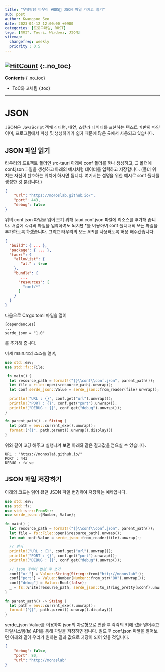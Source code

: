 ```yaml
---
title: "우당탕탕 타우리 #005💬 JSON 파일 가지고 놀기"
sub: post
author: Kwangsoo Seo
date: 2023-04-12 12:00:00 +0900
categories: [프로그래밍, RUST]
tags: [RUST, Tauri, Windows, JSON]
sitemap:
  changefreq: weekly
  priority : 0.5
---
```

[![HitCount](https://hits.dwyl.com/MonosLab/post30.svg?style=flat-square&show=unique)](http://hits.dwyl.com/MonosLab/post30)
{:.no_toc}
---
**Contents**
{:.no_toc}

* ToC와 교체됨
{:toc}  

---
# JSON   
JSON은 JavaScript 객체 리터럴, 배열, 스칼라 데이터를 표현하는 텍스트 기반의 파일이며, 프로그램에서 파싱 및 생성하기가 쉽기 때문에 많은 곳에서 사용되고 있습니다.

## JSON 파일 읽기
타우리의 프로젝트 폴더인 src-tauri 아래에 conf 폴더를 하나 생성하고, 그 폴더에 conf.json 파일을 생성하고 아래의 예시처럼 데이터를 입력하고 저장합니다. (폴더 위치는 자신이 선호하는 위치에 하시면 됩니다. 여기서는 설명을 위한 예시로 conf 폴더를 생성한 것 뿐입니다.)
```json
{
	"url": "https://monoslab.github.io/",
	"port": 443,
	"debug": false
}
```
위의 conf.json 파일을 읽어 오기 위해 tauri.conf.json 파일에 리소스를 추가해 줍니다. 배열에 각각의 파일을 입력하여도 되지만 *를 이용하여 conf 폴더내의 모든 파일을 추가하도록 하겠습니다. 그리고 타우리의 모든 API를 사용하도록 허용 해주겠습니다.
```json
{
  "build": { ... },
  "package": { ... },
  "tauri": {
    "allowlist": {
       "all" : true
    },
    "bundle": {
       ...
      "resources": [
        "conf/*"
      ] 
    }
  }
} 
```
다음으로 Cargo.toml 파일을 열어
```
[dependencies]
...
serde_json = "1.0"
```
를 추가해 줍니다.

이제 main.rs의 소스를 열어,
```rust
use std::env;
use std::fs::File;

 fn main() {
  let resource_path = format!("{}\\conf\\conf.json", parent_path());
  let file = File::open(&resource_path).unwrap();
  let conf:serde_json::Value = serde_json::from_reader(file).unwrap();

  println!("URL : {}", conf.get("url").unwrap());
  println!("PORT : {}", conf.get("port").unwrap());
  println!("DEBUG : {}", conf.get("debug").unwrap());
}

fn parent_path() -> String {
  let path = env::current_exe().unwrap();
  format!("{}", path.parent().unwrap().display())
}
```
위와 같이 코딩 해주고 실행시켜 보면 아래와 같은 결과값을 얻으실 수 있습니다.
```
URL : "https://monoslab.github.io/"
PORT : 443
DEBUG : false
```

## JSON 파일 저장하기     
아래의 코드는 읽어 왔던 JSON 파일 변경하여 저장하는 예제입니다.   
```rust
use std::env;
use std::fs;
use std::str::FromStr;
use serde_json::{Number, Value};

fn main() {
  let resource_path = format!("{}\\conf\\conf.json", parent_path());
  let file = fs::File::open(&resource_path).unwrap();
  let mut conf:Value = serde_json::from_reader(file).unwrap();

  // 읽기
  println!("URL : {}", conf.get("url").unwrap());
  println!("PORT : {}", conf.get("port").unwrap());
  println!("DEBUG : {}", conf.get("debug").unwrap());

  // json 데이터 변경 후 쓰기
  conf["url"] = Value::String(String::from("http://monoslab"));
  conf["port"] = Value::Number(Number::from_str("80").unwrap());
  conf["debug"] = Value::Bool(false);
  _ = fs::write(resource_path, serde_json::to_string_pretty(&conf).unwrap());
}

fn parent_path() -> String {
  let path = env::current_exe().unwrap();
  format!("{}", path.parent().unwrap().display())
}
```   
serde_json::Value를 이용하여 json의 자료형으로 변환 후 각각의 키에 값을 넣어주고 파일시스템(fs) API를 통해 파일을 저장하면 됩니다. 빌드 후 conf.json 파일을 열어보면 아래와 같이 우리가 원하는 결과 값으로 저장이 되어 있을 것입니다.   
```json   
{
	"debug": false,
	"port": 80,
	"url": "http://monoslab"
}
```   